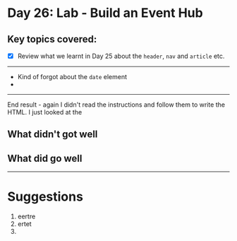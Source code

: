 # Day 26: Lab - Build an Event Hub

## Key topics covered:
- [x] Review what we learnt in Day 25 about the `header`, `nav` and `article` etc.

----
- Kind of forgot about the `date` element
- 
----

End result - again I didn't read the instructions and follow them to write the HTML. I just looked at the 


## What didn't got well

## What did go well

----

# Suggestions
1. eertre
2. ertet
3. 
